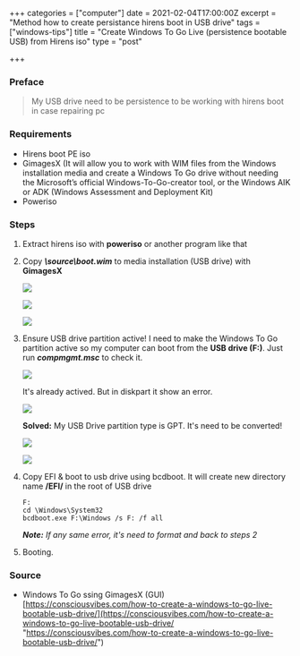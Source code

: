 +++
categories = ["computer"]
date = 2021-02-04T17:00:00Z
excerpt = "Method how to create persistance hirens boot in USB drive"
tags = ["windows-tips"]
title = "Create Windows To Go Live (persistence bootable USB) from Hirens iso"
type = "post"

+++
### Preface

> My USB drive need to be persistence to be working with hirens boot in case repairing pc

### Requirements

* Hirens boot PE iso
* GimagesX (It will allow you to work with WIM files from the Windows installation media and create a Windows To Go drive without needing the Microsoft’s official Windows-To-Go-creator tool, or the Windows AIK or ADK (Windows Assessment and Deployment Kit)
* Poweriso

### Steps

1. Extract hirens iso with **poweriso** or another program like that
2. Copy **_\\source\\boot.wim_** to media installation (USB drive) with **GimagesX**

   ![](https://res.cloudinary.com/bimagv/image/upload/v1612515586/2021-02/123/2021-02-05--T08-13-58_osmsik.png)

   ![](https://res.cloudinary.com/bimagv/image/upload/v1612515591/2021-02/123/2021-02-05--T07-59-13_mqeqzj.png)

   ![](https://res.cloudinary.com/bimagv/image/upload/v1612516015/2021-02/123/2021-02-05--T09-05-26_bbx1iv.png)
3. Ensure USB drive partition active! I need to make the Windows To Go partition active so my computer can boot from the **USB drive (F:)**. Just run **_compmgmt.msc_** to check it.

   ![](https://res.cloudinary.com/bimagv/image/upload/v1612516443/2021-02/123/2021-02-05--T09-12-03_oburfv.png)

   It's already actived. But in diskpart it show an error.

   ![](https://res.cloudinary.com/bimagv/image/upload/v1612518529/2021-02/123/2021-02-05--T09-43-36_khhlq2.png)

   **Solved:** My USB Drive partition type is GPT. It's need to be converted!

   ![](https://res.cloudinary.com/bimagv/image/upload/v1612519165/2021-02/123/2021-02-05--T09-55-19_qud96u.png)

   ![](https://res.cloudinary.com/bimagv/image/upload/v1612519205/2021-02/123/2021-02-05--T09-57-40_i9koaa.png)
4. Copy EFI & boot to usb drive using bcdboot. It will create new directory name **/EFI/** in the root of USB drive

       F:
       cd \Windows\System32
       bcdboot.exe F:\Windows /s F: /f all

   **_Note:_** _If any same error, it's need to format and back to steps 2_
5. Booting.

### Source

* Windows To Go ssing GimagesX (GUI) [https://consciousvibes.com/how-to-create-a-windows-to-go-live-bootable-usb-drive/](https://consciousvibes.com/how-to-create-a-windows-to-go-live-bootable-usb-drive/ "https://consciousvibes.com/how-to-create-a-windows-to-go-live-bootable-usb-drive/")
